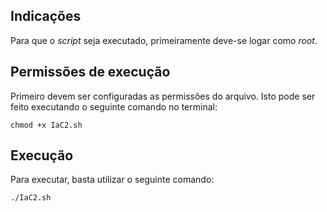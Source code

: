 ## Indicações

Para que o _script_ seja executado, primeiramente deve-se logar como _root_. 

## Permissões de execução

Primeiro devem ser configuradas as permissões do arquivo. Isto pode ser feito executando o seguinte comando no terminal:

```shell script
chmod +x IaC2.sh 
```

## Execução

Para executar, basta utilizar o seguinte comando:

```shell script 
./IaC2.sh
```



